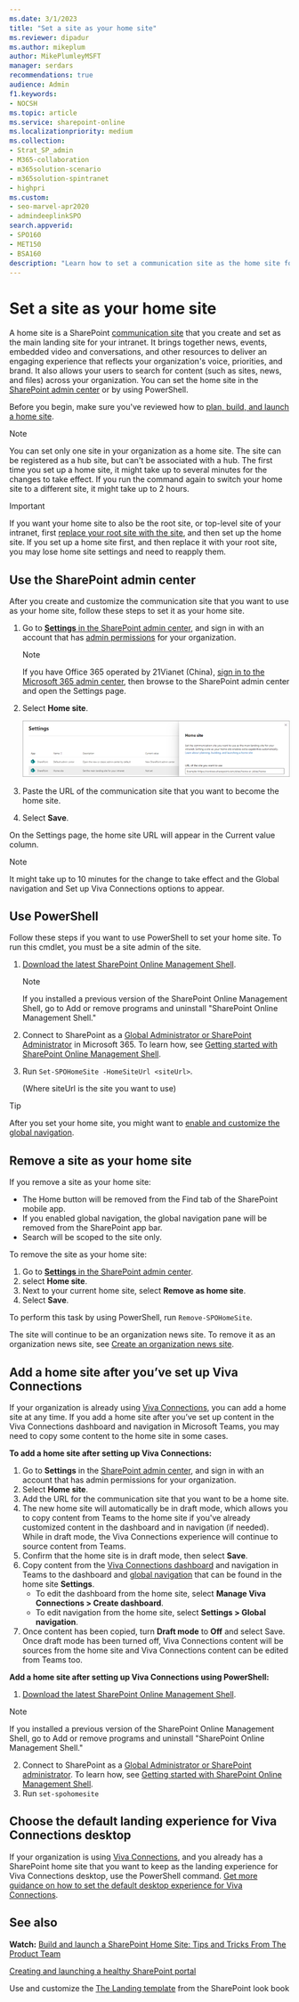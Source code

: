 ```yaml
---
ms.date: 3/1/2023
title: "Set a site as your home site"
ms.reviewer: dipadur
ms.author: mikeplum
author: MikePlumleyMSFT
manager: serdars
recommendations: true
audience: Admin
f1.keywords:
- NOCSH
ms.topic: article
ms.service: sharepoint-online
ms.localizationpriority: medium
ms.collection:  
- Strat_SP_admin
- M365-collaboration
- m365solution-scenario
- m365solution-spintranet
- highpri
ms.custom:
- seo-marvel-apr2020
- admindeeplinkSPO
search.appverid:
- SPO160
- MET150
- BSA160
description: "Learn how to set a communication site as the home site for your organization."
---
```


# Set a site as your home site
  
A home site is a SharePoint [communication site](https://support.office.com/article/94A33429-E580-45C3-A090-5512A8070732) that you create and set as the main landing site for your intranet. It brings together news, events, embedded video and conversations, and other resources to deliver an engaging experience that reflects your organization's voice, priorities, and brand. It also allows your users to search for content (such as sites, news, and files) across your organization. You can set the home site in the <a href="https://go.microsoft.com/fwlink/?linkid=2185219" target="_blank">SharePoint admin center</a> or by using PowerShell.

Before you begin, make sure you've reviewed how to [plan, build, and launch a home site](./home-site-plan.md). 

> [!NOTE]
> You can set only one site in your organization as a home site. The site can be registered as a hub site, but can't be associated with a hub. The first time you set up a home site, it might take up to several minutes for the changes to take effect. If you run the command again to switch your home site to a different site, it might take up to 2 hours.

> [!IMPORTANT]
> If you want your home site to also be the root site, or top-level site of your intranet, first [replace your root site with the site](modern-root-site.md), and then set up the home site. If you set up a home site first, and then replace it with your root site, you may lose home site settings and need to reapply them.  

## Use the SharePoint admin center

After you create and customize the communication site that you want to use as your home site, follow these steps to set it as your home site. 

1. Go to <a href="https://go.microsoft.com/fwlink/?linkid=2185072" target="_blank">**Settings** in the SharePoint admin center</a>, and sign in with an account that has [admin permissions](./sharepoint-admin-role.md) for your organization.

   >[!NOTE]
   > If you have Office 365 operated by 21Vianet (China), [sign in to the Microsoft 365 admin center](https://go.microsoft.com/fwlink/p/?linkid=850627), then browse to the SharePoint admin center and open the Settings page.
    
2. Select **Home site**.

    ![Home site setting in the new SharePoint admin center.](media/home-site-setting.png)

3. Paste the URL of the communication site that you want to become the home site. 

4. Select **Save**.

On the Settings page, the home site URL will appear in the Current value column.

> [!NOTE] 
> It might take up to 10 minutes for the change to take effect and the Global navigation and Set up Viva Connections options to appear.

## Use PowerShell

Follow these steps if you want to use PowerShell to set your home site. To run this cmdlet, you must be a site admin of the site.

1. [Download the latest SharePoint Online Management Shell](https://go.microsoft.com/fwlink/p/?LinkId=255251).

    > [!NOTE]
    > If you installed a previous version of the SharePoint Online Management Shell, go to Add or remove programs and uninstall "SharePoint Online Management Shell."

2. Connect to SharePoint as a [Global Administrator or SharePoint Administrator](./sharepoint-admin-role.md) in Microsoft 365. To learn how, see [Getting started with SharePoint Online Management Shell](/powershell/sharepoint/sharepoint-online/connect-sharepoint-online).

3. Run `Set-SPOHomeSite -HomeSiteUrl <siteUrl>`.

    (Where siteUrl is the site you want to use)

> [!TIP]
> After you set your home site, you might want to [enable and customize the global navigation](sharepoint-app-bar.md#customize-global-navigation-in-the-app-bar).

## Remove a site as your home site

If you remove a site as your home site:

- The Home button will be removed from the Find tab of the SharePoint mobile app.
- If you enabled global navigation, the global navigation pane will be removed from the SharePoint app bar.
- Search will be scoped to the site only.

To remove the site as your home site: 

1. Go to <a href="https://go.microsoft.com/fwlink/?linkid=2185072" target="_blank">**Settings** in the SharePoint admin center</a>.
2. select **Home site**.
3. Next to your current home site, select **Remove as home site**.
4. Select **Save**.

To perform this task by using PowerShell, run `Remove-SPOHomeSite`.

The site will continue to be an organization news site. To remove it as an organization news site, see [Create an organization news site](organization-news-site.md).



## Add a home site after you’ve set up Viva Connections 
If your organization is already using [Viva Connections](/viva/connections/viva-connections-overview), you can add a home site at any time. If you add a home site after you’ve set up content in the Viva Connections dashboard and navigation in Microsoft Teams, you may need to copy some content to the home site in some cases.  

**To add a home site after setting up Viva Connections:**
1.	Go to **Settings** in the [SharePoint admin center](https://go.microsoft.com/fwlink/?linkid=2185072), and sign in with an account that has admin permissions for your organization.
2. Select **Home site**.
3. Add the URL for the communication site that you want to be a home site.
4. The new home site will automatically be in draft mode, which allows you to copy content from Teams to the home site if you've already customized content in the dashboard and in navigation (if needed). While in draft mode, the Viva Connections experience will continue to source content from Teams. 
5. Confirm that the home site is in draft mode, then select **Save**.
6. Copy content from the [Viva Connections dashboard](/viva/connections/create-dashboard) and navigation in Teams to the dashboard and [global navigation](/viva/connections/sharepoint-app-bar) that can be found in the home site **Settings**.
    - To edit the dashboard from the home site, select **Manage Viva Connections > Create dashboard**.
    - To edit navigation from the home site, select **Settings > Global navigation**.
7. Once content has been copied, turn **Draft mode** to **Off** and select Save. Once draft mode has been turned off, Viva Connections content will be sources from the home site and Viva Connections content can be edited from Teams too. 
 
**Add a home site after setting up Viva Connections using PowerShell:**
1.	[Download the latest SharePoint Online Management Shell](https://go.microsoft.com/fwlink/p/?LinkId=255251).

> [!NOTE] 
> If you installed a previous version of the SharePoint Online Management Shell, go to Add or remove programs and uninstall "SharePoint Online Management Shell."

2.	Connect to SharePoint as a [Global Administrator or SharePoint administrator](sharepoint-admin-role.md). To learn how, see [Getting started with SharePoint Online Management Shell](/powershell/sharepoint/sharepoint-online/connect-sharepoint-online).
3. Run `set-spohomesite`



## Choose the default landing experience for Viva Connections desktop
If your organization is using [Viva Connections](/viva/connections/viva-connections-overview), and you already has a SharePoint home site that you want to keep as the landing experience for Viva Connections desktop, use the PowerShell command. [Get more guidance on how to set the default desktop experience for Viva Connections](/viva/connections/edit-viva-home). 



## See also

**Watch:** [Build and launch a SharePoint Home Site: Tips and Tricks From The Product Team](https://techcommunity.microsoft.com/t5/video-hub/build-and-launch-a-sharepoint-home-site-tips-and-tricks-from-the/m-p/1696758)

[Creating and launching a healthy SharePoint portal](portal-health.md)

Use and customize the [The Landing template](https://lookbook.microsoft.com/details/c9300e94-6e83-471a-b767-b7878689e97e) from the SharePoint look book 

